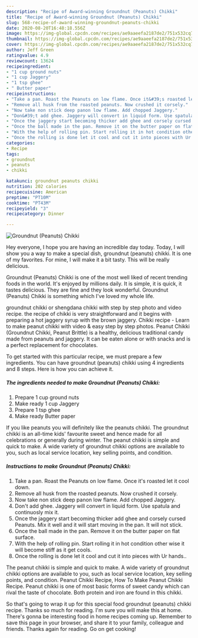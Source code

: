 ```yaml
---
description: "Recipe of Award-winning Groundnut (Peanuts) Chikki"
title: "Recipe of Award-winning Groundnut (Peanuts) Chikki"
slug: 568-recipe-of-award-winning-groundnut-peanuts-chikki
date: 2020-08-20T16:48:18.556Z
image: https://img-global.cpcdn.com/recipes/ae9aaeefa2187de2/751x532cq70/groundnut-peanuts-chikki-recipe-main-photo.jpg
thumbnail: https://img-global.cpcdn.com/recipes/ae9aaeefa2187de2/751x532cq70/groundnut-peanuts-chikki-recipe-main-photo.jpg
cover: https://img-global.cpcdn.com/recipes/ae9aaeefa2187de2/751x532cq70/groundnut-peanuts-chikki-recipe-main-photo.jpg
author: Jeff Green
ratingvalue: 4.9
reviewcount: 13624
recipeingredient:
- "1 cup ground nuts"
- "1 cup Jaggery"
- "1 tsp ghee"
- " Butter paper"
recipeinstructions:
- "Take a pan. Roast the Peanuts on low flame. Once it&#39;s roasted let it cool down."
- "Remove all husk from the roasted peanuts. Now crushed it corsely."
- "Now take non stick deep panon low flame. Add chopped Jaggery."
- "Don&#39;t add ghee. Jaggery will convert in liquid form. Use spatula and continuosly mix it."
- "Once the jaggery start becoming thicker add ghee and corsely cursed Peanuts. Mix it well and it will start moving in the pan. It will not stick."
- "Once the ball made in the pan. Remove it on the butter paper on flat surface."
- "With the help of rolling pin. Start rolling it in hot condition other wise it will become stiff as it get cools."
- "Once the rolling is done let it cool and cut it into pieces with Ur hands.."
categories:
- Recipe
tags:
- groundnut
- peanuts
- chikki

katakunci: groundnut peanuts chikki 
nutrition: 202 calories
recipecuisine: American
preptime: "PT10M"
cooktime: "PT43M"
recipeyield: "3"
recipecategory: Dinner

---
```



![Groundnut (Peanuts) Chikki](https://img-global.cpcdn.com/recipes/ae9aaeefa2187de2/751x532cq70/groundnut-peanuts-chikki-recipe-main-photo.jpg)

Hey everyone, I hope you are having an incredible day today. Today, I will show you a way to make a special dish, groundnut (peanuts) chikki. It is one of my favorites. For mine, I will make it a bit tasty. This will be really delicious.

Groundnut (Peanuts) Chikki is one of the most well liked of recent trending foods in the world. It's enjoyed by millions daily. It is simple, it is quick, it tastes delicious. They are fine and they look wonderful. Groundnut (Peanuts) Chikki is something which I've loved my whole life.

groundnut chikki or shengdana chikki with step by step photo and video recipe. the recipe of chikki is very straightforward and it begins with preparing a hot jaggery syrup with the brown jaggery. Chikki recipe - Learn to make peanut chikki with video &amp; easy step by step photos. Peanut Chikki (Groundnut Chikki, Peanut Brittle) is a healthy, delicious traditional candy made from peanuts and jaggery. It can be eaten alone or with snacks and is a perfect replacement for chocolates.


To get started with this particular recipe, we must prepare a few ingredients. You can have groundnut (peanuts) chikki using 4 ingredients and 8 steps. Here is how you can achieve it.

<!--inarticleads1-->

##### The ingredients needed to make Groundnut (Peanuts) Chikki:

1. Prepare 1 cup ground nuts
1. Make ready 1 cup Jaggery
1. Prepare 1 tsp ghee
1. Make ready  Butter paper


If you like peanuts you will definitely like the peanuts chikki. The groundnut chikki is an all-time kids&#39; favourite sweet and hence made for all celebrations or generally during winter. The peanut chikki is simple and quick to make. A wide variety of groundnut chikki options are available to you, such as local service location, key selling points, and condition. 

<!--inarticleads2-->

##### Instructions to make Groundnut (Peanuts) Chikki:

1. Take a pan. Roast the Peanuts on low flame. Once it&#39;s roasted let it cool down.
1. Remove all husk from the roasted peanuts. Now crushed it corsely.
1. Now take non stick deep panon low flame. Add chopped Jaggery.
1. Don&#39;t add ghee. Jaggery will convert in liquid form. Use spatula and continuosly mix it.
1. Once the jaggery start becoming thicker add ghee and corsely cursed Peanuts. Mix it well and it will start moving in the pan. It will not stick.
1. Once the ball made in the pan. Remove it on the butter paper on flat surface.
1. With the help of rolling pin. Start rolling it in hot condition other wise it will become stiff as it get cools.
1. Once the rolling is done let it cool and cut it into pieces with Ur hands..


The peanut chikki is simple and quick to make. A wide variety of groundnut chikki options are available to you, such as local service location, key selling points, and condition. Peanut Chikki Recipe, How To Make Peanut Chikki Recipe. Peanut chikki is one of most basic forms of sweet candy which can rival the taste of chocolate. Both protein and iron are found in this chikki. 

So that's going to wrap it up for this special food groundnut (peanuts) chikki recipe. Thanks so much for reading. I'm sure you will make this at home. There's gonna be interesting food in home recipes coming up. Remember to save this page in your browser, and share it to your family, colleague and friends. Thanks again for reading. Go on get cooking!
